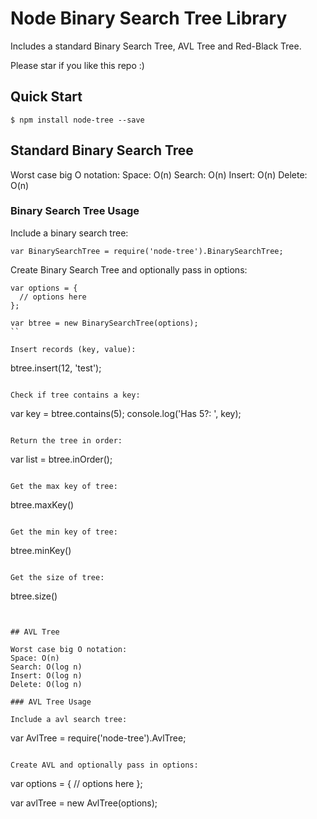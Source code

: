 # Node Binary Search Tree Library
Includes a standard Binary Search Tree, AVL Tree and Red-Black Tree.

Please star if you like this repo :)

## Quick Start

```shell
$ npm install node-tree --save
```

## Standard Binary Search Tree

Worst case big O notation:
Space: O(n)
Search: O(n)
Insert: O(n)
Delete: O(n)

### Binary Search Tree Usage

Include a binary search tree:

```
var BinarySearchTree = require('node-tree').BinarySearchTree;
```

Create Binary Search Tree and optionally pass in options:

```
var options = {
  // options here
};

var btree = new BinarySearchTree(options);
``

Insert records (key, value):

```
btree.insert(12, 'test');
```

Check if tree contains a key:

```
var key = btree.contains(5);
console.log('Has 5?: ', key);
```

Return the tree in order:

```
var list = btree.inOrder();
```

Get the max key of tree:

```
btree.maxKey()
```

Get the min key of tree:

```
btree.minKey()
```

Get the size of tree:

```
btree.size()
```


## AVL Tree

Worst case big O notation:
Space: O(n)
Search: O(log n)
Insert: O(log n)
Delete: O(log n)

### AVL Tree Usage

Include a avl search tree:

```
var AvlTree = require('node-tree').AvlTree;
```

Create AVL and optionally pass in options:

```
var options = {
  // options here
};

var avlTree = new AvlTree(options);
```


